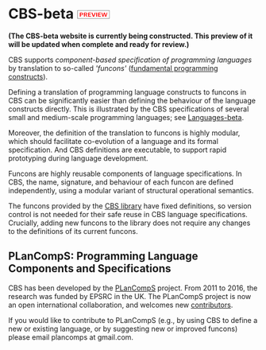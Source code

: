 CBS-beta ![PREVIEW](Funcons-beta/preview.png)
========

**(The CBS-beta website is currently being constructed. This preview of it**
**will be updated when complete and ready for review.)**

CBS supports _component-based specification of programming languages_ by
translation to so-called _'funcons'_ ([fundamental programming constructs]).

Defining a translation of programming language constructs to funcons in CBS can
be significantly easier than defining the behaviour of the language constructs
directly. This is illustrated by the CBS specifications of several small and
medium-scale programming languages; see [Languages-beta].

Moreover, the definition of the translation to funcons is highly modular, which
should facilitate co-evolution of a language and its formal specification. 
And CBS definitions are executable, to support rapid prototyping during
language development.

Funcons are highly reusable components of language specifications. In CBS, the 
name, signature, and behaviour of each funcon are defined independently, using
a modular variant of structural operational semantics.

The funcons provided by the [CBS library] have fixed definitions, so version
control is not needed for their safe reuse in CBS language specifications.
Crucially, adding new funcons to the library does not require any changes to the
definitions of its current funcons. 

PLanCompS: Programming Language Components and Specifications
----------

CBS has been developed by the [PLanCompS] project. From 2011 to 2016, the research
was funded by EPSRC in the UK. The PLanCompS project is now an open international
collaboration, and welcomes new [contributors]. 

If you would like to contribute to PLanCompS (e.g., by using CBS to define a new
or existing language, or by suggesting new or improved funcons) please email 
plancomps at gmail.com.

[Fundamental programming constructs]: Funcons-beta/index.html

[Languages-beta]: Languages-beta/index.html

[CBS library]: Funcons-beta/Funcons-Index/index.html

[PLanCompS]: http://plancomps.org

[Contributors]: Contributors.html
